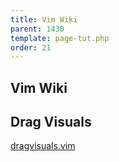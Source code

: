 ```yaml
---
title: Vim Wiki
parent: 1430
template: page-tut.php
order: 21
---
```


## Vim Wiki

## Drag Visuals

[dragvisuals.vim](https://github.com/atweiden/vim-dragvisuals)
